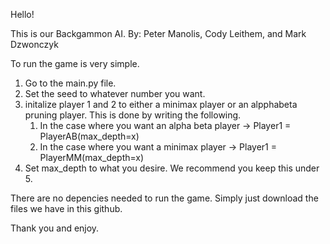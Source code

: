 Hello!

This is our Backgammon AI.
By: Peter Manolis, Cody Leithem, and Mark Dzwonczyk

To run the game is very simple. 

1. Go to the main.py file.
2. Set the seed to whatever number you want.
3. initalize player 1 and 2 to either a minimax player or an alpphabeta pruning player. This is done by writing the following.
     1. In the case where you want an alpha beta player -> Player1 = PlayerAB(max_depth=x)
     2. In the case where you want a minimax player -> Player1 = PlayerMM(max_depth=x)
4. Set max_depth to what you desire. We recommend you keep this under 5.

There are no depencies needed to run the game. Simply just download the files we have in this github.

Thank you and enjoy.
